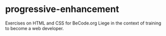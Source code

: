 # progressive-enhancement
Exercises on HTML and CSS for BeCode.org Liege in the context of training to become a web developer.
